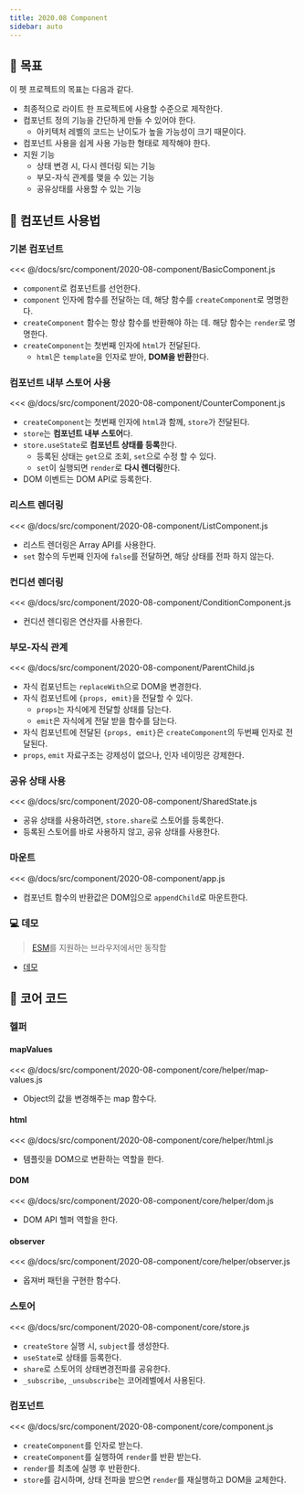 ```yaml
---
title: 2020.08 Component
sidebar: auto
---
```


## 🤔 목표
이 펫 프로젝트의 목표는 다음과 같다.

- 최종적으로 라이트 한 프로젝트에 사용할 수준으로 제작한다.
- 컴포넌트 정의 기능을 간단하게 만들 수 있어야 한다.
  - 아키텍처 레벨의 코드는 난이도가 높을 가능성이 크기 때문이다. 
- 컴포넌트 사용을 쉽게 사용 가능한 형태로 제작해야 한다.
- 지원 기능
  - 상태 변경 시, 다시 렌더링 되는 기능
  - 부모-자식 관계를 맺을 수 있는 기능
  - 공유상태를 사용할 수 있는 기능

## 📄 컴포넌트 사용법
### 기본 컴포넌트
<<< @/docs/src/component/2020-08-component/BasicComponent.js

- `component`로 컴포넌트를 선언한다.
- `component` 인자에 함수를 전달하는 데, 해당 함수를 `createComponent`로 명명한다.
- `createComponent` 함수는 항상 함수를 반환해야 하는 데. 해당 함수는 `render`로 명명한다.
- `createComponent`는 첫번째 인자에 `html`가 전달된다.
  - `html`은 `template`을 인자로 받아, **DOM을 반환**한다.
 

### 컴포넌트 내부 스토어 사용
<<< @/docs/src/component/2020-08-component/CounterComponent.js

- `createComponent`는 첫번째 인자에 `html`과 함께, `store`가 전달된다.
- `store`는 **컴포넌트 내부 스토어**다.
- `store.useState`로 **컴포넌트 상태를 등록**한다.
  - 등록된 상태는 `get`으로 조회, `set`으로 수정 할 수 있다.
  - `set`이 실행되면 `render`로 **다시 렌더링**한다.
- DOM 이벤트는 DOM API로 등록한다.

### 리스트 렌더링
<<< @/docs/src/component/2020-08-component/ListComponent.js

- 리스트 렌더링은 Array API를 사용한다.
- `set` 함수의 두번째 인자에 `false`를 전달하면, 해당 상태를 전파 하지 않는다.

### 컨디션 렌더링
<<< @/docs/src/component/2020-08-component/ConditionComponent.js

- 컨디션 렌디링은 연산자를 사용한다.

### 부모-자식 관계
<<< @/docs/src/component/2020-08-component/ParentChild.js

- 자식 컴포넌트는 `replaceWith`으로 DOM을 변경한다.
- 자식 컴포넌트에 `{props, emit}`을 전달할 수 있다.
  - `props`는 자식에게 전달할 상태를 담는다.
  - `emit`은 자식에게 전달 받을 함수를 담는다.
- 자식 컴포넌트에 전달된 `{props, emit}`은 `createComponent`의 두번째 인자로 전달된다.
- `props`, `emit` 자료구조는 강제성이 없으나, 인자 네이밍은 강제한다.

### 공유 상태 사용
<<< @/docs/src/component/2020-08-component/SharedState.js

- 공유 상태를 사용하려면, `store.share`로 스토어를 등록한다.
- 등록된 스토어를 바로 사용하지 않고, 공유 상태를 사용한다.

### 마운트
<<< @/docs/src/component/2020-08-component/app.js

- 컴포넌트 함수의 반환값은 DOM임으로 `appendChild`로 마운트한다.

### 💻 데모
> [ESM](https://developer.mozilla.org/ko/docs/Web/JavaScript/Guide/Modules)를 지원하는 브라우저에서만 동작함

- [데모](https://chodragon9.github.io/dragonjs/docs/src/component/2020-08-component/index.html)

## 📄 코어 코드
### 헬퍼
#### mapValues
<<< @/docs/src/component/2020-08-component/core/helper/map-values.js

- Object의 값을 변경해주는 map 함수다.

#### html
<<< @/docs/src/component/2020-08-component/core/helper/html.js

- 템플릿을 DOM으로 변환하는 역할을 한다.


#### DOM
<<< @/docs/src/component/2020-08-component/core/helper/dom.js

- DOM API 헬퍼 역할을 한다.

#### observer
<<< @/docs/src/component/2020-08-component/core/helper/observer.js

- 옵져버 패턴을 구현한 함수다.

### 스토어
<<< @/docs/src/component/2020-08-component/core/store.js

- `createStore` 실행 시, `subject`를 생성한다.
- `useState`로 상태를 등록한다.
- `share`로 스토어의 상태변경전파를 공유한다.
- `_subscribe`, `_unsubscribe`는 코어레벨에서 사용된다.

### 컴포넌트
<<< @/docs/src/component/2020-08-component/core/component.js

- `createComponent`를 인자로 받는다.
- `createComponent`를 실행하여 `render`를 반환 받는다.
- `render`를 최초에 실행 후 반환한다.
- `store`를 감시하며, 상태 전파을 받으면 `render`를 재실행하고 DOM을 교체한다.
